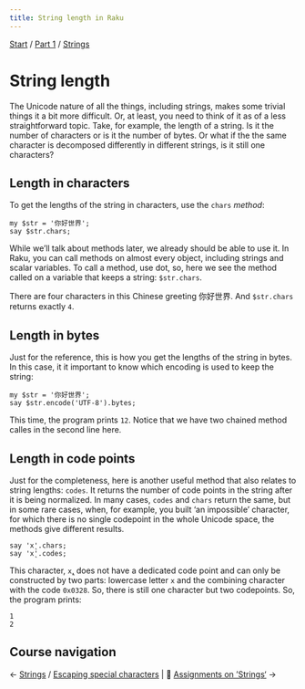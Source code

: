 ```yaml
---
title: String length in Raku
---
```


[Start](../..) / [Part 1](../../part1) / [Strings](..)

# String length

The Unicode nature of all the things, including strings, makes some trivial things it a bit more difficult. Or, at least, you need to think of it as of a less straightforward topic. Take, for example, the length of a string. Is it the number of characters or is it the number of bytes. Or what if the the same character is decomposed differently in different strings, is it still one characters?

## Length in characters

To get the lengths of the string in characters, use the `chars` _method_:

    my $str = '你好世界';
    say $str.chars;

While we’ll talk about methods later, we already should be able to use it. In Raku, you can call methods on almost every object, including strings and scalar variables. To call a method, use dot, so, here we see the method called on a variable that keeps a string: `$str.chars`.

There are four characters in this Chinese greeting 你好世界. And `$str.chars` returns exactly `4`.

## Length in bytes

Just for the reference, this is how you get the lengths of the string in bytes. In this case, it it important to know which encoding is used to keep the string:

    my $str = '你好世界';
    say $str.encode('UTF-8').bytes;

This time, the program prints `12`. Notice that we have two chained method calles in the second line here.

## Length in code points

Just for the completeness, here is another useful method that also relates to string lengths: `codes`. It returns the number of code points in the string after it is being normalized. In many cases, `codes` and `chars` return the same, but in some rare cases, when, for example, you built ‘an impossible’ character, for which there is no single codepoint in the whole Unicode space, the methods give different results.

    say 'x̨'.chars;
    say 'x̨'.codes;

This character, `x̨`, does not have a dedicated code point and can only be constructed by two parts: lowercase letter `x` and the combining character with the code `0x0328`. So, there is still one character but two codepoints. So, the program prints:

    1
    2

## Course navigation

← [Strings](..) / [Escaping special characters](escaping-special-characters) | 💪 [Assignments on ’Strings‘](../assignments) →

